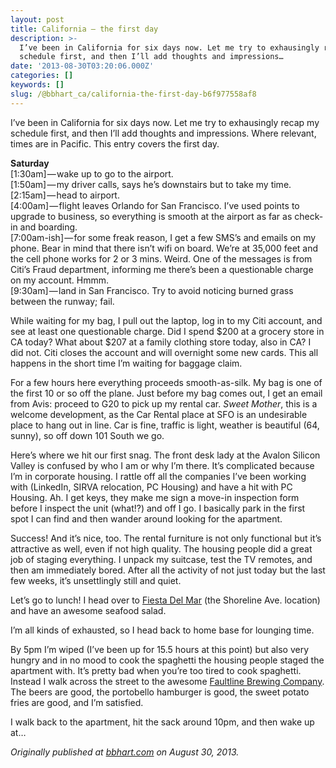 ```yaml
---
layout: post
title: California — the first day
description: >-
  I’ve been in California for six days now. Let me try to exhausingly recap my
  schedule first, and then I’ll add thoughts and impressions…
date: '2013-08-30T03:20:06.000Z'
categories: []
keywords: []
slug: /@bbhart_ca/california-the-first-day-b6f977558af8
---
```


I’ve been in California for six days now. Let me try to exhausingly recap my schedule first, and then I’ll add thoughts and impressions. Where relevant, times are in Pacific. This entry covers the first day.

**Saturday**  
\[1:30am\] — wake up to go to the airport.  
\[1:50am\] — my driver calls, says he’s downstairs but to take my time.  
\[2:15am\] — head to airport.  
\[4:00am\] — flight leaves Orlando for San Francisco. I’ve used points to upgrade to business, so everything is smooth at the airport as far as check-in and boarding.  
\[7:00am-ish\] — for some freak reason, I get a few SMS’s and emails on my phone. Bear in mind that there isn’t wifi on board. We’re at 35,000 feet and the cell phone works for 2 or 3 mins. Weird. One of the messages is from Citi’s Fraud department, informing me there’s been a questionable charge on my account. Hmmm.  
\[9:30am\] — land in San Francisco. Try to avoid noticing burned grass between the runway; fail.

While waiting for my bag, I pull out the laptop, log in to my Citi account, and see at least one questionable charge. Did I spend $200 at a grocery store in CA today? What about $207 at a family clothing store today, also in CA? I did not. Citi closes the account and will overnight some new cards. This all happens in the short time I’m waiting for baggage claim.

For a few hours here everything proceeds smooth-as-silk. My bag is one of the first 10 or so off the plane. Just before my bag comes out, I get an email from Avis: proceed to G20 to pick up my rental car. _Sweet Mother_, this is a welcome development, as the Car Rental place at SFO is an undesirable place to hang out in line. Car is fine, traffic is light, weather is beautiful (64, sunny), so off down 101 South we go.

Here’s where we hit our first snag. The front desk lady at the Avalon Silicon Valley is confused by who I am or why I’m there. It’s complicated because I’m in corporate housing. I rattle off all the companies I’ve been working with (LinkedIn, SIRVA relocation, PC Housing) and have a hit with PC Housing. Ah. I get keys, they make me sign a move-in inspection form before I inspect the unit (what!?) and off I go. I basically park in the first spot I can find and then wander around looking for the apartment.

Success! And it’s nice, too. The rental furniture is not only functional but it’s attractive as well, even if not high quality. The housing people did a great job of staging everything. I unpack my suitcase, test the TV remotes, and then am immediately bored. After all the activity of not just today but the last few weeks, it’s unsettlingly still and quiet.

Let’s go to lunch! I head over to [Fiesta Del Mar](http://www.yelp.com/biz/fiesta-del-mar-mountain-view) (the Shoreline Ave. location) and have an awesome seafood salad.

I’m all kinds of exhausted, so I head back to home base for lounging time.

By 5pm I’m wiped (I’ve been up for 15.5 hours at this point) but also very hungry and in no mood to cook the spaghetti the housing people staged the apartment with. It’s pretty bad when you’re too tired to cook spaghetti. Instead I walk across the street to the awesome [Faultline Brewing Company](http://www.faultlinebrewing.com/). The beers are good, the portobello hamburger is good, the sweet potato fries are good, and I’m satisfied.

I walk back to the apartment, hit the sack around 10pm, and then wake up at…

_Originally published at_ [_bbhart.com_](https://bbhart.com/california-the-first-day-a1ac0e88aff6) _on August 30, 2013._
